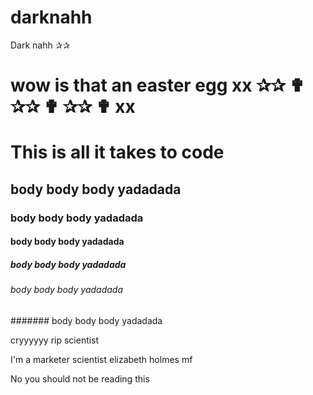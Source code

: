 # darknahh
Dark nahh ✰✰ 
# wow is that an easter egg xx ✰✰ ✟ ✰✰ ✟ ✰✰ ✟ xx
# This is all it takes to code 
## body body body yadadada 
### body body body yadadada 
#### body body body yadadada 
##### body body body yadadada 
###### body body body yadadada 
####### body body body yadadada 

cryyyyyy rip scientist 

I'm a marketer scientist elizabeth holmes mf 

No you should not be reading this 
